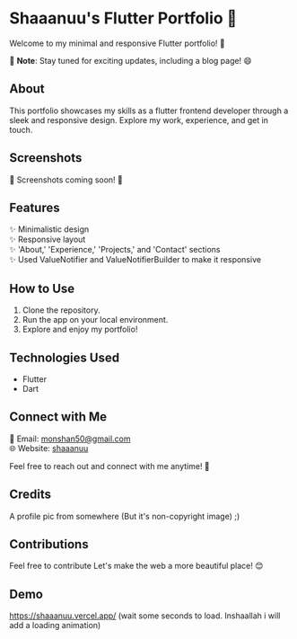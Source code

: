 # Shaaanuu's Flutter Portfolio 🚀

Welcome to my minimal and responsive Flutter portfolio! 🌟

📌 **Note**: Stay tuned for exciting updates, including a blog page! 😄

## About
This portfolio showcases my skills as a flutter frontend developer through a sleek and responsive design. Explore my work, experience, and get in touch.

## Screenshots
📸 Screenshots coming soon! 🤳

## Features
✨ Minimalistic design\
✨ Responsive layout\
✨ 'About,' 'Experience,' 'Projects,' and 'Contact' sections\
✨ Used ValueNotifier and ValueNotifierBuilder to make it responsive

## How to Use
1. Clone the repository.
2. Run the app on your local environment.
3. Explore and enjoy my portfolio!

## Technologies Used
- Flutter
- Dart

## Connect with Me
📧 Email: monshan50@gmail.com\
🌐 Website: [shaaanuu](https://shaaanuu.github.io)

Feel free to reach out and connect with me anytime! 🚀

## Credits
A profile pic from somewhere (But it's non-copyright image) ;)

## Contributions

Feel free to contribute
Let's make the web a more beautiful place! 😊

## Demo

https://shaaanuu.vercel.app/
(wait some seconds to load. Inshaallah i will add a loading animation)
